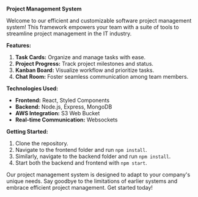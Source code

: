 **Project Management System**

Welcome to our efficient and customizable software project management system! This framework empowers your team with a suite of tools to streamline project management in the IT industry.

**Features:**
1. **Task Cards:** Organize and manage tasks with ease.
2. **Project Progress:** Track project milestones and status.
3. **Kanban Board:** Visualize workflow and prioritize tasks.
4. **Chat Room:** Foster seamless communication among team members.

**Technologies Used:**
- **Frontend:** React, Styled Components
- **Backend:** Node.js, Express, MongoDB
- **AWS Integration:** S3 Web Bucket
- **Real-time Communication:** Websockets

**Getting Started:**
1. Clone the repository.
2. Navigate to the frontend folder and run `npm install`.
3. Similarly, navigate to the backend folder and run `npm install`.
4. Start both the backend and frontend with `npm start`.

Our project management system is designed to adapt to your company's unique needs. Say goodbye to the limitations of earlier systems and embrace efficient project management. Get started today!

